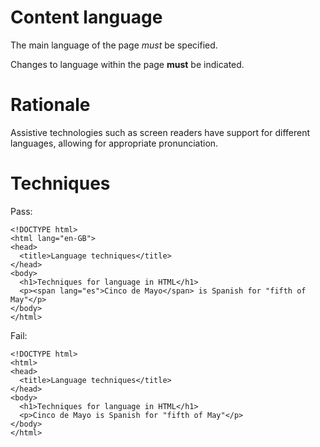 # Content language

  The main language of the page _must_ be specified.

  Changes to language within the page **must** be indicated.

  Rationale
  =========

  Assistive technologies such as screen readers have support for different languages,
  allowing for appropriate pronunciation.

  Techniques
  ==========

  Pass:

  ```
  <!DOCTYPE html>
  <html lang="en-GB">
  <head>
    <title>Language techniques</title>
  </head>
  <body>
    <h1>Techniques for language in HTML</h1>
    <p><span lang="es">Cinco de Mayo</span> is Spanish for "fifth of May"</p>
  </body>
  </html>
  ```

  Fail:

  ```
  <!DOCTYPE html>
  <html>
  <head>
    <title>Language techniques</title>
  </head>
  <body>
    <h1>Techniques for language in HTML</h1>
    <p>Cinco de Mayo is Spanish for "fifth of May"</p>
  </body>
  </html>
  ```
